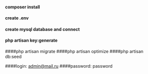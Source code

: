 #### composer install
#### create .env
#### create mysql database and connect
#### php artisan key:generate
####php artisan migrate
####php artisan optimize
####php artisan db:seed

####login: admin@mail.ru
####password: password
